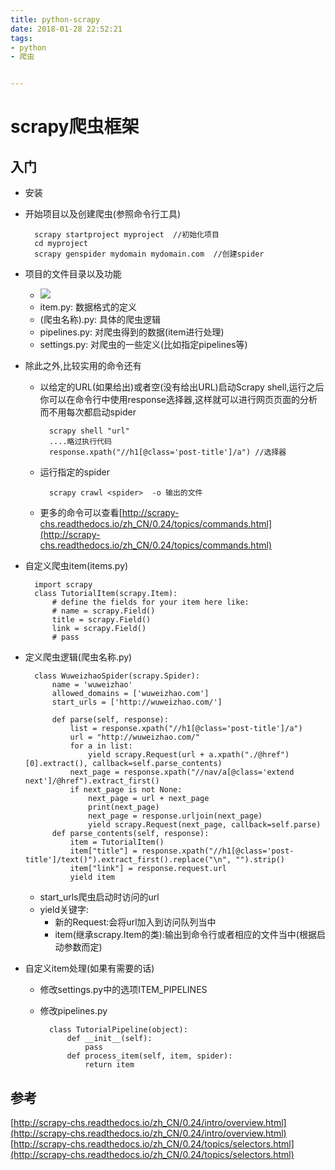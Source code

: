 ```yaml
---
title: python-scrapy
date: 2018-01-28 22:52:21
tags:
- python
- 爬虫


---
```

# scrapy爬虫框架
## 入门
* 安装
* 开始项目以及创建爬虫(参照命令行工具)

		scrapy startproject myproject  //初始化项目
		cd myproject
		scrapy genspider mydomain mydomain.com  //创建spider
<!--more-->
* 项目的文件目录以及功能
	* ![](http://7xkzud.com1.z0.glb.clouddn.com/18-1-28/20686924.jpg)
	* item.py: 数据格式的定义
	* (爬虫名称).py: 具体的爬虫逻辑
	* pipelines.py: 对爬虫得到的数据(item进行处理)
	* settings.py: 对爬虫的一些定义(比如指定pipelines等)
* 除此之外,比较实用的命令还有
	* 以给定的URL(如果给出)或者空(没有给出URL)启动Scrapy shell,运行之后你可以在命令行中使用response选择器,这样就可以进行网页页面的分析而不用每次都启动spider

			scrapy shell "url"
			....略过执行代码
			response.xpath("//h1[@class='post-title']/a") //选择器

	* 运行指定的spider


			scrapy crawl <spider>  -o 输出的文件

	* 更多的命令可以查看[http://scrapy-chs.readthedocs.io/zh_CN/0.24/topics/commands.html](http://scrapy-chs.readthedocs.io/zh_CN/0.24/topics/commands.html)

* 自定义爬虫item(items.py)
	
		import scrapy
		class TutorialItem(scrapy.Item):
		    # define the fields for your item here like:
		    # name = scrapy.Field()
		    title = scrapy.Field()
		    link = scrapy.Field()
    		# pass
* 定义爬虫逻辑(爬虫名称.py)

		class WuweizhaoSpider(scrapy.Spider):
		    name = 'wuweizhao'
		    allowed_domains = ['wuweizhao.com']
		    start_urls = ['http://wuweizhao.com/']
		
		    def parse(self, response):
		        list = response.xpath("//h1[@class='post-title']/a")
		        url = "http://wuweizhao.com/"
		        for a in list:
		            yield scrapy.Request(url + a.xpath("./@href")[0].extract(), callback=self.parse_contents)
		        next_page = response.xpath("//nav/a[@class='extend next']/@href").extract_first()
		        if next_page is not None:
		            next_page = url + next_page
		            print(next_page)
		            next_page = response.urljoin(next_page)
		            yield scrapy.Request(next_page, callback=self.parse)
		    def parse_contents(self, response):
		        item = TutorialItem()
		        item["title"] = response.xpath("//h1[@class='post-title']/text()").extract_first().replace("\n", "").strip()
		        item["link"] = response.request.url
		        yield item

	* start_urls爬虫启动时访问的url
	* yield关键字:
		* 新的Request:会将url加入到访问队列当中
		* item(继承scrapy.Item的类):输出到命令行或者相应的文件当中(根据启动参数而定)

* 自定义item处理(如果有需要的话)
	* 修改settings.py中的选项ITEM_PIPELINES
	* 修改pipelines.py

			class TutorialPipeline(object):
			    def __init__(self):
			        pass
			    def process_item(self, item, spider):
			        return item

## 参考
[http://scrapy-chs.readthedocs.io/zh_CN/0.24/intro/overview.html](http://scrapy-chs.readthedocs.io/zh_CN/0.24/intro/overview.html)
[http://scrapy-chs.readthedocs.io/zh_CN/0.24/topics/selectors.html](http://scrapy-chs.readthedocs.io/zh_CN/0.24/topics/selectors.html)
